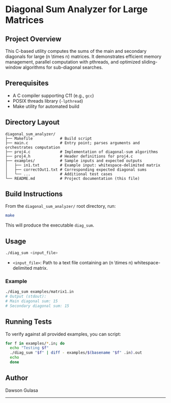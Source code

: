 # Diagonal Sum Analyzer for Large Matrices

## Project Overview

This C-based utility computes the sums of the main and secondary diagonals for large \(n \times n\) matrices. It demonstrates efficient memory management, parallel computation with pthreads, and optimized sliding-window algorithms for sub-diagonal searches.

## Prerequisites

- A C compiler supporting C11 (e.g., `gcc`)
- POSIX threads library (`-lpthread`)
- Make utility for automated build

## Directory Layout

```
diagonal_sum_analyzer/
├── Makefile            # Build script
├── main.c              # Entry point; parses arguments and orchestrates computation
├── proj4.c             # Implementation of diagonal-sum algorithms
├── proj4.h             # Header definitions for proj4.c
├── examples/           # Sample inputs and expected outputs
│   ├── in1.txt         # Example input: whitespace-delimited matrix
│   ├── correctOut1.txt # Corresponding expected diagonal sums
│   └── ...             # Additional test cases
└── README.md           # Project documentation (this file)
```

## Build Instructions

From the `diagonal_sum_analyzer/` root directory, run:

```bash
make
```

This will produce the executable `diag_sum`.

## Usage

```bash
./diag_sum <input_file>
```

- `<input_file>`: Path to a text file containing an \(n \times n\) whitespace-delimited matrix.

### Example

```bash
./diag_sum examples/matrix1.in
# Output (stdout):
# Main diagonal sum: 15
# Secondary diagonal sum: 15
```

## Running Tests

To verify against all provided examples, you can script:

```bash
for f in examples/*.in; do
  echo "Testing $f"
  ./diag_sum "$f" | diff - examples/$(basename "$f" .in).out
  echo
  done
```

## Author

Dawson Gulasa

---

